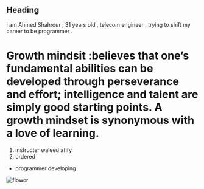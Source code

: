 ## Heading 

i am Ahmed Shahrour , 31 years old , telecom engineer , trying to shift my career to be programmer .


# Growth mindsit :believes that one’s fundamental abilities can be developed through perseverance and effort; intelligence and talent are simply good starting points. A growth mindset is synonymous with a love of learning.

1. instructer waleed afify
2. ordered

* programmer developing

![flower](https://www.ikea.com/jo/en/images/products/smycka-artificial-flower-rose-red__0903311_pe596728_s5.jpg)



